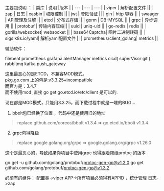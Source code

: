 主要包说明 ：
| 类库 | 说明 |版本  |
| --- | --- | --- |
| viper | 解析配置文件 ||
| zap | 日志
| casbin | 权限控制 ||
| jwt | 登陆验证 ||
| gin | http 容器  ||
| swaager | API管理及注解   ||
| etcd | 分布式存储 ||
| gorm | DB-MYSQL ||
| grpc | 异步调用  ||
| protobuf | 传输内容压缩||
| uuid | uniq-uid ||
| go-redis | redis ||
| gorilla/websocket| websocket ||
| base64Captcha| 图片二进制转码 ||
| sigs.k8s.io/yaml| 解析yaml配置文件 ||
| prometheus/client_golang| metrics ||

辅助软件：

filebeat prometheus grafana alertManager metrics cicd( superVisor git ) rabbitmq kafka push_gateway


这里最恶心的是ETCD，不兼容MOD模式。  
pkg.go.com 上的包是:v3.3.25+incompatible  
而官方是：3.4.7  
而不使用mod ,直接 go get go.etcd.io/etc/client 是可以的.  

现在都是MOD模式，只能用3.3.25，而下载过程中就是一堆的BUG...  

1. bbolt包已经换了位置 ，代码中还是使用旧的地址
>replace github.com/coreos/bbolt v1.3.4 => go.etcd.io/bbolt v1.3.4

2. grpc包得降级
>replace google.golang.org/grpc => google.golang.org/grpc v1.26.0

这个是最恶心的，导致如果你项目中使用grpc 也得跟着降级protoc 的版本

go get -u github.com/golang/protobuf/protoc-gen-go@v1.2.0
go get github.com/golang/protobuf/protoc-gen-go@v1.3.2


必须有的组件：
配置类->viper
APP->所有项目必须得有APPID ，统计管理
日志->zap
